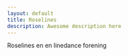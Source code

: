 ```yaml
---
layout: default
title: Roselines
description: Awesome description here
---
```


Roselines en en linedance forening


